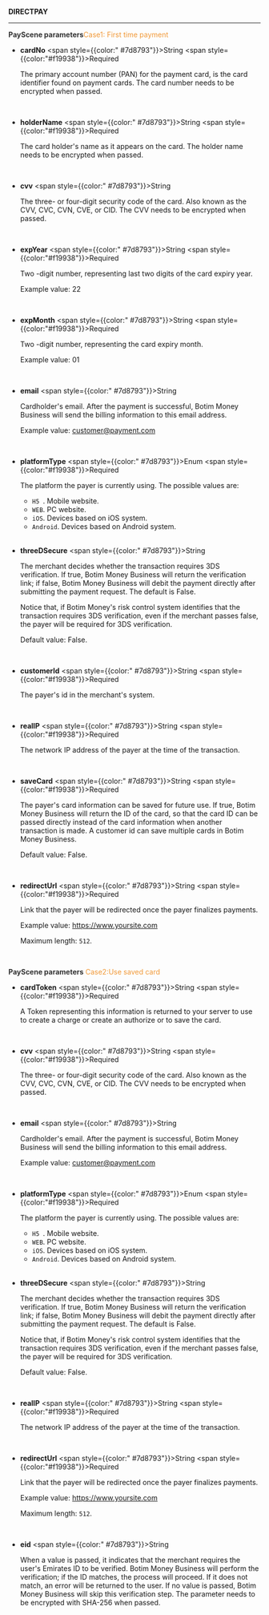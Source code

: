 **DIRECTPAY**

---

**<font color="#333333"> PayScene parameters</font>**<font color=" #f19938">Case1: First time payment</font>

- **cardNo** <span style={{color:" #7d8793"}}>String</span> <span style={{color:"#f19938"}}>Required</span>

  The primary account number (PAN) for the payment card, is the card identifier found on payment cards. The card number needs to be encrypted when passed.

  <br/>

- **holderName** <span style={{color:" #7d8793"}}>String</span> <span style={{color:"#f19938"}}>Required</span>

  The card holder's name as it appears on the card. The holder name needs to be encrypted when passed.

  <br/>

- **cvv** <span style={{color:" #7d8793"}}>String</span>

  The three- or four-digit security code of the card. Also known as the CVV, CVC, CVN, CVE, or CID. The CVV needs to be encrypted when passed.

  <br/>

- **expYear** <span style={{color:" #7d8793"}}>String</span> <span style={{color:"#f19938"}}>Required</span>

  Two -digit number, representing last two digits of the card expiry year.

  Example value: 22

  <br/>

- **expMonth** <span style={{color:" #7d8793"}}>String</span> <span style={{color:"#f19938"}}>Required</span>

  Two -digit number, representing the card expiry month.

  Example value: 01

  <br/>

- **email** <span style={{color:" #7d8793"}}>String</span>

  Cardholder's email. After the payment is successful, Botim Money Business will send the billing information to this email address.

  Example value: customer@payment.com

  <br/>

- **platformType** <span style={{color:" #7d8793"}}>Enum</span> <span style={{color:"#f19938"}}>Required</span>

  The platform the payer is currently using. The possible values are:

  - `H5 `. Mobile website.
  - `WEB`. PC website.
  - `iOS`. Devices based on iOS system.
  - `Android`. Devices based on Android system.

  <br/>

- **threeDSecure** <span style={{color:" #7d8793"}}>String</span>

  The merchant decides whether the transaction requires 3DS verification. If true, Botim Money Business will return the verification link; if false, Botim Money Business will debit the payment directly after submitting the payment request. The default is False.

  Notice that, if Botim Money's risk control system identifies that the transaction requires 3DS verification, even if the merchant passes false, the payer will be required for 3DS verification.

  Default value: False.

  <br/>

- **customerId** <span style={{color:" #7d8793"}}>String</span> <span style={{color:"#f19938"}}>Required</span>

  The payer's id in the merchant's system.

  <br/>

- **realIP** <span style={{color:" #7d8793"}}>String</span> <span style={{color:"#f19938"}}>Required</span>

  The network IP address of the payer at the time of the transaction.

  <br/>

- **saveCard** <span style={{color:" #7d8793"}}>String</span> <span style={{color:"#f19938"}}>Required</span>

  The payer's card information can be saved for future use. If true, Botim Money Business will return the ID of the card, so that the card ID can be passed directly instead of the card information when another transaction is made. A customer id can save multiple cards in Botim Money Business.

  Default value: False.

  <br/>

- **redirectUrl** <span style={{color:" #7d8793"}}>String</span> <span style={{color:"#f19938"}}>Required</span>

  Link that the payer will be redirected once the payer finalizes payments.

  Example value: https://www.yoursite.com

  Maximum length: `512`.
  
  <br/>

 **<font color="#333333"> PayScene parameters</font>** <font color=" #f19938">Case2:Use saved card</font>

- **cardToken** <span style={{color:" #7d8793"}}>String</span> <span style={{color:"#f19938"}}>Required</span>

  A Token representing this information is returned to your server to use to create a charge or create an authorize or to save the card.

  <br/>

- **cvv** <span style={{color:" #7d8793"}}>String</span> <span style={{color:"#f19938"}}>Required</span>

  The three- or four-digit security code of the card. Also known as the CVV, CVC, CVN, CVE, or CID. The CVV needs to be encrypted when passed.

  <br/>

- **email** <span style={{color:" #7d8793"}}>String</span>

  Cardholder's email. After the payment is successful, Botim Money Business will send the billing information to this email address.

  Example value: customer@payment.com

  <br/>

- **platformType** <span style={{color:" #7d8793"}}>Enum</span> <span style={{color:"#f19938"}}>Required</span>

  The platform the payer is currently using. The possible values are:

  - `H5 `. Mobile website.
  - `WEB`. PC website.
  - `iOS`. Devices based on iOS system.
  - `Android`. Devices based on Android system.

  <br/>

- **threeDSecure** <span style={{color:" #7d8793"}}>String</span>

  The merchant decides whether the transaction requires 3DS verification. If true, Botim Money Business will return the verification link; if false, Botim Money Business will debit the payment directly after submitting the payment request. The default is False.

  Notice that, if Botim Money's risk control system identifies that the transaction requires 3DS verification, even if the merchant passes false, the payer will be required for 3DS verification.

  Default value: False.

  <br/>

- **realIP** <span style={{color:" #7d8793"}}>String</span> <span style={{color:"#f19938"}}>Required</span>

  The network IP address of the payer at the time of the transaction.

  <br/>

- **redirectUrl** <span style={{color:" #7d8793"}}>String</span> <span style={{color:"#f19938"}}>Required</span>

  Link that the payer will be redirected once the payer finalizes payments.

  Example value: https://www.yoursite.com

  Maximum length: `512`.

  <br/>

- **eid** <span style={{color:" #7d8793"}}>String</span>

  When a value is passed, it indicates that the merchant requires the user's Emirates ID to be verified. Botim Money Business will perform the verification; if the ID matches, the process will proceed. If it does not match, an error will be returned to the user. If no value is passed, Botim Money Business will skip this verification step. The parameter needs to be encrypted with SHA-256 when passed.

  <br/>
